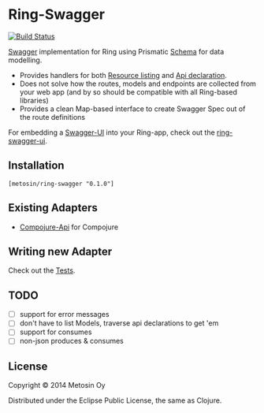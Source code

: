 # Ring-Swagger

[![Build Status](https://travis-ci.org/metosin/ring-swagger.png?branch=master)](https://travis-ci.org/metosin/ring-swagger)

[Swagger](...) implementation for Ring using Prismatic [Schema](https://github.com/Prismatic/schema) for data modelling.

- Provides handlers for both [Resource listing](https://github.com/wordnik/swagger-core/wiki/Resource-Listing) and [Api declaration](https://github.com/wordnik/swagger-core/wiki/API-Declaration).
- Does not solve how the routes, models and endpoints are collected from your web app (and by so should be compatible with all Ring-based libraries)
- Provides a clean Map-based interface to create Swagger Spec out of the route definitions

For embedding a [Swagger-UI](https://github.com/wordnik/swagger-ui) into your Ring-app, check out the [ring-swagger-ui](https://github.com/metosin/ring-swagger-ui).

## Installation

    [metosin/ring-swagger "0.1.0"]

## Existing Adapters
- [Compojure-Api](https://github.com/metosin/compojure-api) for Compojure

## Writing new Adapter
Check out the [Tests](https://github.com/metosin/ring-swagger/blob/master/test/ring/swagger/core_test.clj#L116-L214).

## TODO
- [ ] support for error messages
- [ ] don't have to list Models, traverse api declarations to get 'em
- [ ] support for consumes
- [ ] non-json produces & consumes

## License

Copyright © 2014 Metosin Oy

Distributed under the Eclipse Public License, the same as Clojure.

